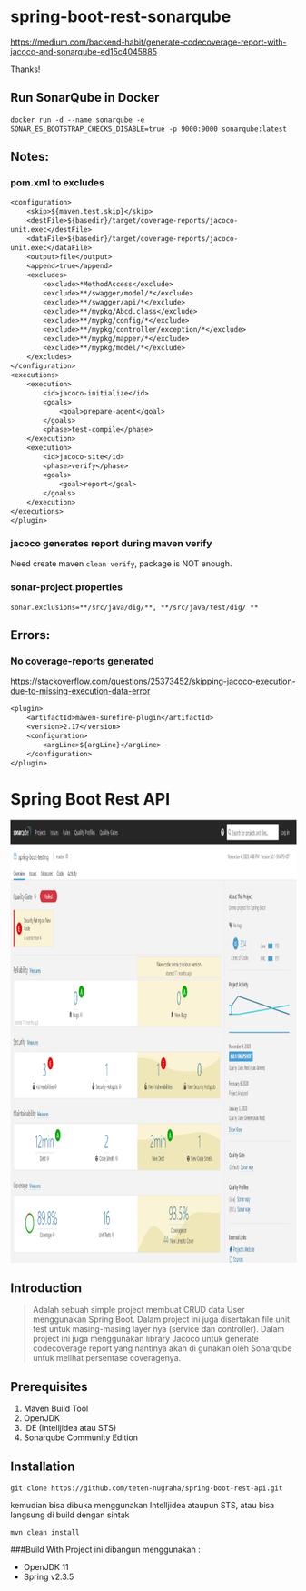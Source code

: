 # spring-boot-rest-sonarqube

https://medium.com/backend-habit/generate-codecoverage-report-with-jacoco-and-sonarqube-ed15c4045885

Thanks!


## Run SonarQube in Docker

```
docker run -d --name sonarqube -e SONAR_ES_BOOTSTRAP_CHECKS_DISABLE=true -p 9000:9000 sonarqube:latest
```


## Notes:

### pom.xml to excludes

```
<configuration>
    <skip>${maven.test.skip}</skip>
    <destFile>${basedir}/target/coverage-reports/jacoco-unit.exec</destFile>
    <dataFile>${basedir}/target/coverage-reports/jacoco-unit.exec</dataFile>
    <output>file</output>
    <append>true</append>
    <excludes>
        <exclude>*MethodAccess</exclude>
        <exclude>**/swagger/model/*</exclude>
        <exclude>**/swagger/api/*</exclude>
        <exclude>**/mypkg/Abcd.class</exclude>
        <exclude>**/mypkg/config/*</exclude>
        <exclude>**/mypkg/controller/exception/*</exclude>
        <exclude>**/mypkg/mapper/*</exclude>
        <exclude>**/mypkg/model/*</exclude>
    </excludes>
</configuration>
<executions>
    <execution>
        <id>jacoco-initialize</id>
        <goals>
            <goal>prepare-agent</goal>
        </goals>
        <phase>test-compile</phase>
    </execution>
    <execution>
        <id>jacoco-site</id>
        <phase>verify</phase>
        <goals>
            <goal>report</goal>
        </goals>
    </execution>
</executions>
</plugin>

```

### jacoco generates report during maven verify 

Need create maven `clean verify`, package is NOT enough.

### sonar-project.properties

`sonar.exclusions=**/src/java/dig/**, **/src/java/test/dig/ **`


## Errors:

### No coverage-reports generated

https://stackoverflow.com/questions/25373452/skipping-jacoco-execution-due-to-missing-execution-data-error

```
<plugin>
    <artifactId>maven-surefire-plugin</artifactId>
    <version>2.17</version>
    <configuration>
        <argLine>${argLine}</argLine>
    </configuration>
</plugin>

```




# Spring Boot Rest API

<a href="https://github.com/teten-nugraha/spring-boot-rest-api">
    <img src="images/capture.png" alt="Logo" width="1000" height="780">
</a>

## Introduction

> Adalah sebuah simple project membuat CRUD data User menggunakan Spring Boot. Dalam project ini juga disertakan file unit test untuk masing-masing layer nya (service dan controller).
Dalam project ini juga menggunakan library Jacoco untuk generate codecoverage report yang nantinya akan di gunakan oleh Sonarqube untuk melihat persentase coveragenya.

## Prerequisites
1. Maven Build Tool
2. OpenJDK
3. IDE (Intelljidea atau STS)
4. Sonarqube Community Edition

## Installation

````
git clone https://github.com/teten-nugraha/spring-boot-rest-api.git
````

kemudian bisa dibuka menggunakan Intelljidea ataupun STS, atau bisa langsung di build dengan sintak

````
mvn clean install
````

###Build With
Project ini dibangun menggunakan :
- OpenJDK 11
- Spring v2.3.5


